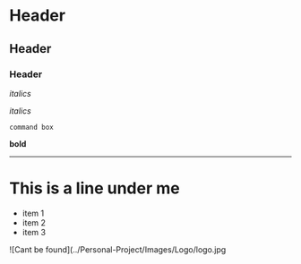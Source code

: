 # Header
## Header
### Header

*italics*

_italics_

```
command box
```

**bold**

---
# This is a line under me

- item 1
- item 2
- item 3

![Cant be found](../Personal-Project/Images/Logo/logo.jpg